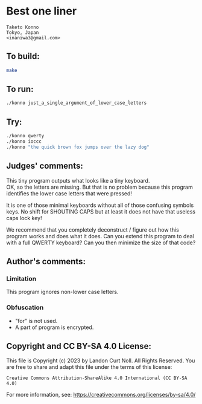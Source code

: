 # Best one liner

    Taketo Konno  
    Tokyo, Japan  
    <inaniwa3@gmail.com>  

## To build:

```sh
make
```

## To run:

```sh
./konno just_a_single_argument_of_lower_case_letters
```

## Try:

```sh
./konno qwerty
./konno ioccc
./konno "the quick brown fox jumps over the lazy dog"
```

## Judges' comments:

This tiny program outputs what looks like a tiny keyboard.  
OK, so the letters are missing. But that is no problem because 
this program identifies the lower case letters that were pressed!

It is one of those minimal keyboards without all of those
confusing symbols keys.  No shift for SHOUTING CAPS
but at least it does not have that useless caps lock key!

We recommend that you completely deconstruct / figure out
how this program works and does what it does.  Can you
extend this program to deal with a full QWERTY keyboard?
Can you then minimize the size of that code?

## Author's comments:

### Limitation

This program ignores non-lower case letters.

### Obfuscation

* "for" is not used. 
* A part of program is encrypted.

## Copyright and CC BY-SA 4.0 License:

This file is Copyright (c) 2023 by Landon Curt Noll.  All Rights Reserved.
You are free to share and adapt this file under the terms of this license:

    Creative Commons Attribution-ShareAlike 4.0 International (CC BY-SA 4.0)

For more information, see: https://creativecommons.org/licenses/by-sa/4.0/
